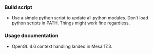 ### Build script
- Use a simple python script to update all python modules. Don't load python scripts in PATH. Things might work fine regardless.
### Usage documentation
- OpenGL 4.6 context handling landed in Mesa 17.3.